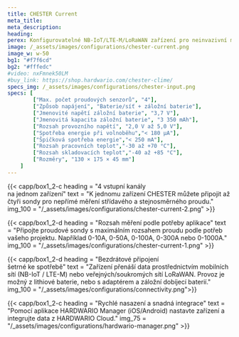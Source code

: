 ```yaml
---
title: CHESTER Current
meta_title: 
meta_description:
heading: 
perex: Konfigurovatelné NB-IoT/LTE-M/LoRaWAN zařízení pro neinvazivní měření střídavého a stejnosměrného proudu provozované z baterie nebo ze sítě a záložní baterie.
image: /_assets/images/configurations/chester-current.png
image_w: w-50
bg1: "#f7f6cd"
bg2: "#fffedc"
#video: nxFmnek50LM
#buy_link: https://shop.hardwario.com/chester-clime/
specs_img: /_assets/images/configurations/chester-input.png
specs: [
        ["Max. počet proudových senzorů", "4"],
        ["Způsob napájení", "Baterie/síť + záložní baterie"],
        ["Jmenovité napětí záložní baterie", "3,7 V"],
        ["Jmenovitá kapacita záložní baterie", "3 350 mAh"],
        ["Rozsah provozního napětí", "2,0 V až 5,0 V"],
        ["Spotřeba energie při volnoběhu","< 180 μA"],
        ["Špičková spotřeba energie","< 250 mA"],
        ["Rozsah pracovních teplot","-30 až +70 °C"],
        ["Rozsah skladovacích teplot","-40 až +85 °C"],
        ["Rozměry", "130 × 175 × 45 mm"]
    ]
---
```


{{< capp/box1_2-c heading = "4 vstupní kanály<br/> na jednom zařízení" text = "K jednomu zařízení CHESTER můžete připojit až čtyři sondy pro nepřímé měření střídavého a stejnosměrného proudu." img_100 = "/_assets/images/configurations/chester-current-2.png" >}}

{{< capp/box1_2-d heading = "Rozsah měření podle potřeby aplikace" text = "Připojte proudové sondy s maximálním rozsahem proudu podle potřeb vašeho projektu. Například 0-10A, 0-50A, 0-100A, 0-300A nebo 0-1000A." img_100 = "/_assets/images/configurations/chester-current-1.png" >}}

{{< capp/box1_2-d heading = "Bezdrátové připojení<br/> šetrné ke spotřebě" text = "Zařízení přenáší data prostřednictvím mobilních sítí (NB-IoT / LTE-M) nebo veřejných/soukromých sítí LoRaWAN. Provoz je možný z lithiové baterie, nebo s adaptérem a záložní dobíjecí baterií." img_100 = "/_assets/images/configurations/connectivity.png">}}

{{< capp/box1_2-c heading = "Rychlé nasazení a&nbsp;snadná&nbsp;integrace" text = "Pomocí aplikace HARDWARIO Manager (iOS/Android) nastavte zařízení a integrujte data z HARDWARIO Cloud." img_75 = "/_assets/images/configurations/hardwario-manager.png" >}}
